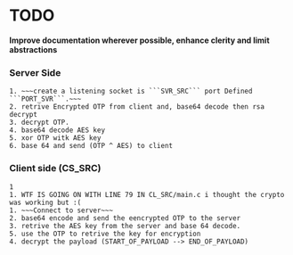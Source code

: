 # TODO
**Improve documentation wherever possible, enhance clerity and limit abstractions**
### Server Side
	1. ~~~create a listening socket is ```SVR_SRC``` port Defined ```PORT_SVR```.~~~
	2. retrive Encrypted OTP from client and, base64 decode then rsa decrypt
	3. decrypt OTP. 
	4. base64 decode AES key
	5. xor OTP witk AES key
	6. base 64 and send (OTP ^ AES) to client
### Client side (CS_SRC)
	1
	1. WTF IS GOING ON WITH LINE 79 IN CL_SRC/main.c i thought the crypto was working but :(
	1. ~~~Connect to server~~~
	2. base64 encode and send the eencrypted OTP to the server
	3. retrive the AES key from the server and base 64 decode.
	5. use the OTP to retrive the key for encryption
	4. decrypt the payload (START_OF_PAYLOAD --> END_OF_PAYLOAD)

